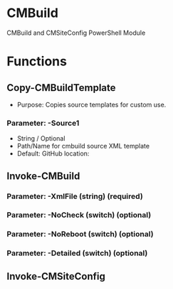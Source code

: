 # CMBuild
CMBuild and CMSiteConfig PowerShell Module

# Functions

## Copy-CMBuildTemplate

* Purpose: Copies source templates for custom use. 

### Parameter: -Source1
  * String / Optional
  * Path/Name for cmbuild source XML template
  * Default: GitHub location: 
  
## Invoke-CMBuild

### Parameter: -XmlFile (string) (required)

### Parameter: -NoCheck (switch) (optional)

### Parameter: -NoReboot (switch) (optional)

### Parameter: -Detailed (switch) (optional)

## Invoke-CMSiteConfig
